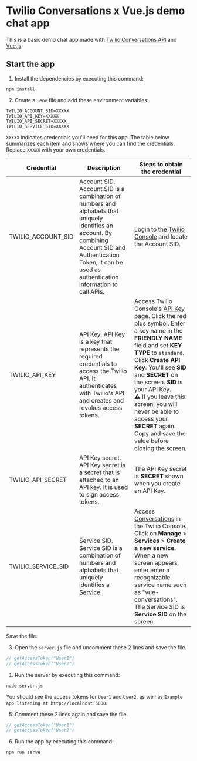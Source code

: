 # Twilio Conversations x Vue.js demo chat app

This is a basic demo chat app made with [Twilio Conversations API](https://www.twilio.com/conversations-api) and [Vue.js](https://vuejs.org/).

## Start the app

1. Install the dependencies by executing this command:

```
npm install
```

2. Create a `.env` file and add these environment variables:

```
TWILIO_ACCOUNT_SID=XXXXX
TWILIO_API_KEY=XXXXX
TWILIO_API_SECRET=XXXXX
TWILIO_SERVICE_SID=XXXXX
```
`XXXXX` indicates credentials you'll need for this app. The table below summarizes each item and shows where you can find the credentials. Replace `XXXXX` with your own credentials.

| Credential | Description | Steps to obtain the credential |
|---|---|---|
| TWILIO_ACCOUNT_SID | Account SID. Account SID is a combination of numbers and alphabets that uniquely identifies an account. By combining Account SID and Authentication Token, it can be used as authentication information to call APIs. | Login to the [Twilio Console](https://twilio.com/console) and locate the Account SID. |
| TWILIO_API_KEY | API Key. API Key is a key that represents the required credentials to access the Twilio API. It authenticates with Twilio's API and creates and revokes access tokens. | Access Twilio Console's [API Key](https://www.twilio.com/console/project/api-keys) page. Click the red plus symbol. Enter a key name in the **FRIENDLY NAME** field and set **KEY TYPE** to `standard`. Click **Create API Key**. You'll see **SID** and **SECRET** on the screen. **SID** is your API Key. <br /> :warning: If you leave this screen, you will never be able to access your **SECRET** again. Copy and save the value before closing the screen.|
| TWILIO_API_SECRET | API Key secret. API Key secret is a secret that is attached to an API key. It is used to sign access tokens. | The API Key secret is **SECRET** shown when you create an API Key.  |
| TWILIO_SERVICE_SID | Service SID. Service SID is a combination of numbers and alphabets that uniquely identifies a [Service](https://www.twilio.com/docs/chat/rest/service-resource). | Access [Conversations](https://www.twilio.com/console/conversations) in the Twilio Console. Click on **Manage** > **Services** > **Create a new service**. When a new screen appears, enter enter a recognizable service name such as "vue-conversations". The Service SID is **Service SID** on the screen. |

Save the file.

3. Open the `server.js` file and uncomment these 2 lines and save the file.
   
```javascript
// getAccessToken("User1")
// getAccessToken("User2")
```

1. Run the server by executing this command:

```
node server.js
```
You should see the access tokens for `User1` and `User2`, as well as `Example app listening at http://localhost:5000`.

5. Comment these 2 lines again and save the file.

```javascript
// getAccessToken("User1")
// getAccessToken("User2")
```
6. Run the app by executing this command:

```
npm run serve
```

